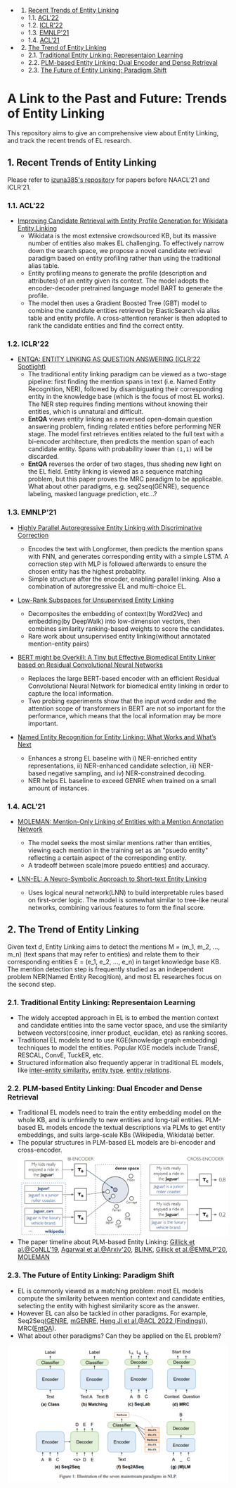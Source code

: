<!-- vscode-markdown-toc -->
* 1. [Recent Trends of Entity Linking](#RecentTrendsofEntityLinking)
	* 1.1. [ACL'22](#ACL22)
	* 1.2. [ICLR'22](#ICLR22)
	* 1.3. [EMNLP'21](#EMNLP21)
	* 1.4. [ACL'21](#ACL21)
* 2. [The Trend of Entity Linking](#TheTrendofEntityLinking)
	* 2.1. [Traditional Entity Linking: Representaion Learning](#TraditionalEntityLinking:RepresentaionLearning)
	* 2.2. [PLM-based Entity Linking: Dual Encoder and Dense Retrieval](#PLM-basedEntityLinking:DualEncoderandDenseRetrieval)
	* 2.3. [The Future of Entity Linking: Paradigm Shift](#TheFutureofEntityLinking:ParadigmShift)

<!-- vscode-markdown-toc-config
	numbering=true
	autoSave=true
	/vscode-markdown-toc-config -->
<!-- /vscode-markdown-toc -->
# A Link to the Past and Future: Trends of Entity Linking
This repository aims to give an comprehensive view about Entity Linking, and track the recent trends of EL research.

##  1. <a name='RecentTrendsofEntityLinking'></a>Recent Trends of Entity Linking
Please refer to [izuna385's repository](https://github.com/izuna385/Entity-Linking-Recent-Trends) for papers before NAACL'21 and ICLR'21.

###  1.1. <a name='ACL22'></a>ACL'22
* [Improving Candidate Retrieval with Entity Profile Generation for Wikidata Entity Linking](https://arxiv.org/abs/2202.13404)
    - Wikidata is the most extensive crowdsourced KB, but its massive number of entities also makes EL challenging. To effectively narrow down the search space, we propose a novel candidate retrieval paradigm based on entity profiling rather than using the traditional alias table.
    - Entity profiling means to generate the profile (description and attributes) of an entity given its context. The model adopts the encoder-decoder pretrained language model BART to generate the profile.
    - The model then uses a Gradient Boosted Tree (GBT) model to combine the candidate entities retrieved by ElasticSearch via alias table and entity profile. A cross-attention reranker is then adopted to rank the candidate entities and find the correct entity.

###  1.2. <a name='ICLR22'></a>ICLR'22
* [ENTQA: ENTITY LINKING AS QUESTION ANSWERING (ICLR'22 Spotlight)](https://arxiv.org/abs/2110.02369)
    - The traditional entity linking paradigm can be viewed as a two-stage pipeline: first finding the mention spans in text (i.e. Named Entity Recognition, NER), followed by disambiguating their corresponding entity in the knowledge base (which is the focus of most EL works). The NER step requires finding mentions without knowing their entities, which is unnatural and difficult.
    - **EntQA** views entity linking as a reversed open-domain question answering problem, finding related entities before performing NER stage. The model first retrieves entities related to the full text with a bi-encoder architecture, then predicts the mention span of each candidate entity. Spans with probability lower than `(1,1)` will be discarded. 
    - **EntQA** reverses the order of two stages, thus sheding new light on the EL field. Entity linking is viewed as a sequence matching problem, but this paper proves the MRC paradigm to be applicable. What about other paradigms, e.g. seq2seq(GENRE), sequence labeling, masked language prediction, etc...?

###  1.3. <a name='EMNLP21'></a>EMNLP'21
* [Highly Parallel Autoregressive Entity Linking with Discriminative Correction](https://arxiv.org/abs/2109.03792)
    - Encodes the text with Longformer, then predicts the mention spans with FNN, and generates corresponding entity with a simple LSTM. A correction step with MLP is followed afterwards to ensure the chosen entity has the highest probablity.
    - Simple structure after the encoder, enabling parallel linking. Also a combination of autoregressive EL and multi-choice EL.
* [Low-Rank Subspaces for Unsupervised Entity Linking](https://arxiv.org/abs/2104.08737)
    - Decomposites the embedding of context(by Word2Vec) and embedding(by DeepWalk) into low-dimension vectors, then combines similarity ranking-based weights to score the candidates.
    - Rare work about unsupervised entity linking(without annotated mention-entity pairs)
* [BERT might be Overkill: A Tiny but Effective Biomedical Entity Linker based on Residual Convolutional Neural Networks](https://arxiv.org/pdf/2109.02237.pdf)
    * Replaces the large BERT-based encoder with an efficient  Residual Convolutional Neural Network for biomedical entity linking in order to capture the local information. 
    * Two probing experiments show that the input word order and the attention scope of transformers in BERT are not so important for the performance, which means that the local information may be more important.

* [Named Entity Recognition for Entity Linking: What Works and What’s Next](https://aclanthology.org/2021.findings-emnlp.220.pdf)
    * Enhances a strong EL baseline with i) NER-enriched entity representations, ii) NER-enhanced candidate selection, iii) NER-based negative sampling, and iv) NER-constrained decoding.
    * NER helps EL baseline to exceed GENRE when trained on  a small amount of instances.


###  1.4. <a name='ACL21'></a>ACL'21
* [MOLEMAN: Mention-Only Linking of Entities with a Mention Annotation Network](https://arxiv.org/abs/2106.07352)
    - The model seeks the most similar mentions rather than entities, viewing each mention in the training set as an "psuedo entity" reflecting a certain aspect of the corresponding entity.
    - A tradeoff between scale(more psuedo entities) and accuracy.

* [LNN-EL: A Neuro-Symbolic Approach to Short-text Entity Linking](https://arxiv.org/abs/2106.09795)
    - Uses logical neural network(LNN) to build interpretable rules based on first-order logic. The model is somewhat similar to tree-like neural networks, combining various features to form the final score.


##  2. <a name='TheTrendofEntityLinking'></a>The Trend of Entity Linking

Given text $d$, Entity Linking aims to detect the mentions M = (m_1, m_2, ..., m_n) (text spans that may refer to entities) and relate them to their corresponding entities E = (e_1, e_2, ..., e_n) in target knowledge base KB.
The mention detection step is frequently studied as an independent problem NER(Named Entity Recogition), and most EL researches focus on the second step.

###  2.1. <a name='TraditionalEntityLinking:RepresentaionLearning'></a>Traditional Entity Linking: Representaion Learning
* The widely accepted approach in EL is to embed the mention context and candidate entities into the same vector space, and use the similarity between vectors(cosine, inner product, euclidan, etc) as ranking scores.
* Traditional EL models tend to use KGE(knowledge graph embedding) techniques to model the entities. Popular KGE models include TransE, RESCAL, ConvE, TuckER, etc.
* Structured information also frequently apperar in traditional EL models, like [inter-entity similarity](https://aclanthology.org/D17-1284/), [entity type](https://ojs.aaai.org/index.php/AAAI/article/view/6380), [entity relations](https://arxiv.org/abs/1811.08603).

###  2.2. <a name='PLM-basedEntityLinking:DualEncoderandDenseRetrieval'></a>PLM-based Entity Linking: Dual Encoder and Dense Retrieval
* Traditional EL models need to train the entity embedding model on the whole KB, and is unfriendly to new entities and long-tail entities. PLM-based EL models encode the textual descriptions via PLMs to get entity embeddings, and suits large-scale KBs (Wikipedia, Wikidata) better.
* The popular structures in PLM-based EL models are bi-encoder and cross-encoder.
![bi-encoder and cross-encoder](./BLINK.png)
* The paper timeline about PLM-based Entity Linking: [Gillick et al.@CoNLL'19](https://arxiv.org/abs/1909.10506), [Agarwal et al.@Arxiv'20](https://arxiv.org/abs/2004.03555), [BLINK](https://arxiv.org/abs/1911.03814), [Gillick et al.@EMNLP'20](https://arxiv.org/abs/2011.02690), [MOLEMAN](https://arxiv.org/abs/2106.07352)

###  2.3. <a name='TheFutureofEntityLinking:ParadigmShift'></a>The Future of Entity Linking: Paradigm Shift
* EL is commonly viewed as a matching problem: most EL models compute the similarity between mention context and candidate entities, selecting the entity with highest similarity score as the answer.
* However EL can also be tackled in other paradigms. For example, Seq2Seq([GENRE](https://arxiv.org/abs/2010.00904), [mGENRE](https://arxiv.org/abs/2103.12528), [Heng Ji et al.@ACL 2022 (Findings)](https://arxiv.org/abs/2202.13404)), MRC([EntQA](https://arxiv.org/abs/2110.02369)).
* What about other paradigms? Can they be applied on the EL problem?

![NLP paradigms](./paradigms.png)